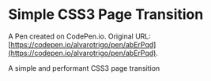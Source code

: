 # Simple CSS3 Page Transition

A Pen created on CodePen.io. Original URL: [https://codepen.io/alvarotrigo/pen/abErPqd](https://codepen.io/alvarotrigo/pen/abErPqd).

A simple and performant CSS3 page transition